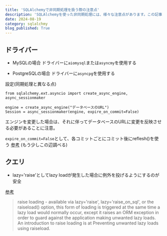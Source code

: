```yaml
---
title: 'SQLAlchemyで非同期処理を扱う際の注意点'
description: 'SQLAlchemyを使った非同期処理には、様々な注意点があります。この記事ではどのような点に気を付けて実装をするべきかを紹介します。'
date: 2024-08-19
category: sqlalchmy
blog_published: True
---
```


## ドライバー



- MySQLの場合
ドライバーに`aiomysql`または`asyncmy`を使用する

- PostgreSQLの場合
ドライバーに`asyncpg`を使用する

設定(同期処理と異なる点)
```
from sqlalchemy.ext.asyncio import create_async_engine, async_sessionmaker

engine = create_async_engine("データベースのURL")
Session = async_sessionmaker(engine, expire_on_commit=False)
```
エンジンを変更した場合は、それに伴ってデータベースのURLに変更を反映させる必要があることに注意。


`expire_on_commit=False`として、各コミットごとにコミット後にreflesh()を使う
[参考](https://docs.sqlalchemy.org/en/20/orm/session_api.html#sqlalchemy.orm.Session.params.expire_on_commit)
(もう少しこの辺調べる)

## クエリ

- lazy='raise'としてlazy loadが発生した場合に例外を投げるようにするのが安全

[参考](https://docs.sqlalchemy.org/en/14/orm/loading_relationships.html)
> raise loading - available via lazy='raise', lazy='raise_on_sql', or the raiseload() option, this form of loading is triggered at the same time a lazy load would normally occur, except it raises an ORM exception in order to guard against the application making unwanted lazy loads. An introduction to raise loading is at Preventing unwanted lazy loads using raiseload.

## 